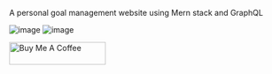 A personal goal management website using Mern stack and GraphQL

![image](https://github.com/HienDinh3010/goal-mgmt-app/assets/44892850/2e08d182-d82f-4edb-97dd-bf9da6f030ca)
![image](https://github.com/HienDinh3010/goal-mgmt-app/assets/44892850/4764cd59-ca29-400d-bbc3-44c386e4b475)


<a href="https://buymeacoffee.com/hannidinh.cs" rel="nofollow"><img src="https://camo.githubusercontent.com/0b448aabee402aaf7b3b256ae471e7dc66bcf174fad7d6bb52b27138b2364e47/68747470733a2f2f7777772e6275796d6561636f666665652e636f6d2f6173736574732f696d672f637573746f6d5f696d616765732f6f72616e67655f696d672e706e67" alt="Buy Me A Coffee" style="height: 41px; width: 174px; max-width: 100%;" data-canonical-src="https://www.buymeacoffee.com/assets/img/custom_images/orange_img.png"></a>
